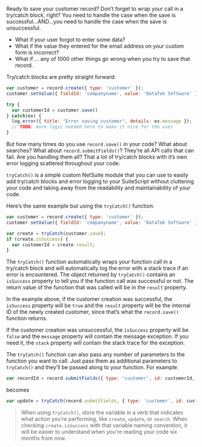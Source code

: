 Ready to save your customer record? Don’t forget to wrap your call in a try/catch block, right? You need to handle the case when the save is successful...AND...you need to handle the case when the save is unsuccessful.

* What if your user forgot to enter some data?
* What if the value they entered for the email address on your custom form is incorrect?
* What if … any of 1000 other things go wrong when you try to save that record.

Try/catch blocks are pretty straight forward:

```javascript
var customer = record.create({ type: 'customer' });
customer.setValue({ fieldId: 'companyname', value: 'DataTek Software' });

try {
  var customerId = customer.save()
} catch(ex) {
  log.error({ title: "Error saving customer", details: ex.message });
  // TODO: more logic needed here to make it nice for the user
}
```

But how many times do you use `record.save()` in your code? What about searches? What about `record.submitFields()`? They’re all API calls that can fail. Are you handling them all? That a lot of try/catch blocks with it’s own error logging scattered throughout your code.

`tryCatch()` is a simple custom NetSuite module that you can use to easily add try/catch blocks and error logging to your SuiteScript without cluttering your code and taking away from the readability and maintainability of your code.

Here’s the same example but using the `tryCatch()` function:

```javascript
var customer = record.create({ type: 'customer' });
customer.setValue({ fieldId: 'companyname', value: 'DataTek Software' });

var create = tryCatch(customer.save);
if (create.isSuccess) {
  var customerId = create.result;
}
```

The `tryCatch()` function automatically wraps your function call in a try/catch block and will automatically log the error with a stack trace if an error is encountered. The object returned by `tryCatch()` contains an `isSuccess` property to tell you if the function call was successful or not. The return value of the function that was called will be in the `result` property.

In the example above, if the customer creation was successful, the `isSuccess` property will be `true` and the `result` property will be the internal ID of the newly created customer, since that’s what the `record.save()` function returns.

If the customer creation was unsuccessful, the `isSuccess` property will be `false` and the `message` property will contain the message exception.  If you need it, the `stack` property will contain the stack trace for the exception.

The `tryCatch()` function can also pass any number of parameters to the function you want to call. Just pass them as additional parameters to `tryCatch()` and they’ll be passed along to your function. For example:

```javascript
var recordId = record.submitFields({ type: 'customer', id: customerId, values: fieldValues });
```

becomes

```javascript
var update = tryCatch(record.submitFields, { type: 'customer', id: customerId, values: fieldValues });
``` 

> When using `tryCatch()`, store the variable in a verb that indicates what action you’re performing, like `create`, `update`, or `search`. When checking `create.isSuccess` with that variable naming convention, it will be easier to understand when you’re reading your code six months from now.
